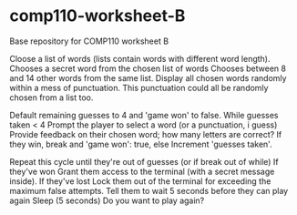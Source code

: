# comp110-worksheet-B
Base repository for COMP110 worksheet B

Cloose a list of words (lists contain words with different word length).
Chooses a secret word from the chosen list of words
Chooses between 8 and 14 other words from the same list.
Display all chosen words randomly within a mess of punctuation.
	This punctuation could all be randomly chosen from a list too.
	
Default remaining guesses to 4 and 'game won' to false.	
While guesses taken < 4
	Prompt the player to select a word (or a punctuation, i guess)
	Provide feedback on their chosen word; how many letters are correct?
	If they win, 
		break and 'game won': true, 
	else 
		Increment 'guesses taken'.
	
Repeat this cycle until they're out of guesses (or if break out of while)
If they've won
	Grant them access to the terminal (with a secret message inside).
If they've lost
	Lock them out of the terminal for exceeding the maximum false attempts.
	Tell them to wait 5 seconds before they can play again
	Sleep (5 seconds)
	Do you want to play again?
